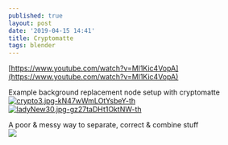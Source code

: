 ```yaml
---
published: true
layout: post
date: '2019-04-15 14:41'
title: Cryptomatte
tags: blender 
---
```

[https://www.youtube.com/watch?v=Ml1Kic4VopA](https://www.youtube.com/watch?v=Ml1Kic4VopA)

Example background replacement node setup with cryptomatte  
[![crypto3.jpg-kN47wWmLOtYsbeY-th](https://i.imgur.com/Ouc1Nkpb.jpg)](https://i.imgur.com/Ouc1Nkp.jpg)
[![ladyNew30.jpg-gz27taDHt1OktNW-th](https://i.imgur.com/ZH8IOQib.jpg)](https://i.imgur.com/ZH8IOQi.jpg)

A poor & messy way to separate, correct & combine stuff  
![]({{site.baseurl}}/media/cryptoCombine.png)
